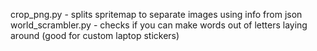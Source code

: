 crop_png.py - splits spritemap to separate images using info from json
world_scrambler.py - checks if you can make words out of letters laying around (good for custom laptop stickers)
